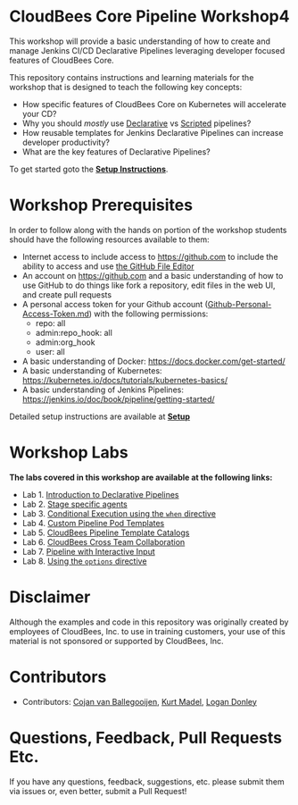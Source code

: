 # CloudBees Core Pipeline Workshop4
This workshop will provide a basic understanding of how to create and manage Jenkins CI/CD Declarative Pipelines leveraging developer focused features of CloudBees Core.

This repository contains instructions and learning materials for the workshop that is designed to teach the following key concepts:

  * How specific features of CloudBees Core on Kubernetes will accelerate your CD?
  * Why you should *mostly* use [Declarative](https://jenkins.io/doc/book/pipeline/syntax/#declarative-pipeline) vs [Scripted](https://jenkins.io/doc/book/pipeline/syntax/#scripted-pipeline) pipelines?
  * How reusable templates for Jenkins Declarative Pipelines can increase developer productivity?
  * What are the key features of Declarative Pipelines?


To get started goto the [**Setup Instructions**](Setup.md).

# Workshop Prerequisites

In order to follow along with the hands on portion of the workshop students should have the following resources available to them:

  * Internet access to include access to https://github.com to include the ability to access and use [the GitHub File Editor](https://help.github.com/articles/editing-files-in-your-repository)
  * An account on https://github.com and a basic understanding of how to use GitHub to do things like fork a repository, edit files in the web UI, and create pull requests
  * A personal access token for your Github account ([Github-Personal-Access-Token.md](Github-Personal-Access-Token.md)) with the following permissions:
    - repo: all
    - admin:repo_hook: all
    - admin:org_hook
    - user: all
  * A basic understanding of Docker: https://docs.docker.com/get-started/
  * A basic understanding of Kubernetes: https://kubernetes.io/docs/tutorials/kubernetes-basics/
  * A basic understanding of Jenkins Pipelines: https://jenkins.io/doc/book/pipeline/getting-started/ 
   
Detailed setup instructions are available at **[Setup](Setup.md)**

# Workshop Labs

**The labs covered in this workshop are available at the following links:**

* Lab 1. [Introduction to Declarative Pipelines](./declarative-basics.md)
* Lab 2. [Stage specific agents](./stage-specific-agents.md)
* Lab 3. [Conditional Execution using the `when` directive](./conditional-when.md)
* Lab 4. [Custom Pipeline Pod Templates](./custom-pipeline-pod-templates.md)
* Lab 5. [CloudBees Pipeline Template Catalogs](./catalog-templates.md)
* Lab 6. [CloudBees Cross Team Collaboration](./cross-team-collaboration.md)
* Lab 7. [Pipeline with Interactive Input](./input.md)
* Lab 8. [Using the `options` directive](./options-directive.md)


# Disclaimer

Although the examples and code in this repository was originally created by employees of CloudBees, Inc. to use in training customers, your use of this material is not sponsored or supported by CloudBees, Inc.

# Contributors 

* Contributors: [Cojan van Ballegooijen](https://github.com/cvanballegooijen), [Kurt Madel](https://github.com/kmadel), [Logan Donley](https://github.com/logandonley)
 
# Questions, Feedback, Pull Requests Etc.

If you have any questions, feedback, suggestions, etc. please submit them via issues or, even better, submit a Pull Request!

